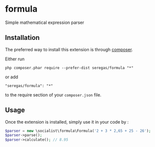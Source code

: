 # formula
Simple mathematical expression parser

Installation
------------

The preferred way to install this extension is through [composer](http://getcomposer.org/download/).

Either run

```
php composer.phar require --prefer-dist seregas/formula "*"
```

or add

```
"seregas/formula": "*"
```

to the require section of your `composer.json` file.


Usage
-----

Once the extension is installed, simply use it in your code by  :

```php
$parser = new \socialist\formula\Formula('2 + 3 * 2,65 + 25 - 26');
$parser->parse();
$parser->calculate(); // 8.95

```